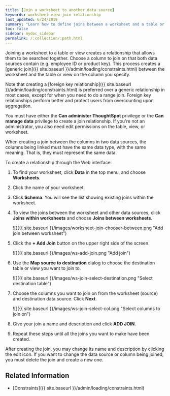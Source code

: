 ```yaml
---
title: [Join a worksheet to another data source]
keywords: worksheet view join relationship
last_updated: 6/24/2019
summary: "Learn how to define joins between a worksheet and a table or view"
toc: false
sidebar: mydoc_sidebar
permalink: /:collection/:path.html
---
```


Joining a worksheet to a table or view creates a relationship that allows them to be searched together. Choose a column to join on that both data sources contain (e.g. employee ID or product key). This process creates a [generic join]({{ site.baseurl }}/admin/loading/constraints.html) between the worksheet and the  table or view on the column you specify.

Note that creating a [foreign key relationship]({{ site.baseurl }}/admin/loading/constraints.html) is preferred over a generic relationship in most cases, except for when you need to do a range join. Foreign key relationships perform better and protect users from overcounting upon aggregation.

You must have either the **Can administer ThoughtSpot** privilege or the **Can manage data** privilege to create a join relationship. If you're not an administrator, you also need edit permissions on the table, view, or worksheet.

When creating a join between the columns in two data sources, the columns being linked must have the same data type, with the same meaning. That is, they must represent the same data.

To create a relationship through the Web interface:

1. To find your worksheet, click **Data** in the top menu, and choose **Worksheets**.

2. Click the name of your worksheet.

3. Click **Schema**. You will see the list showing existing joins within the worksheet.

4. To view the joins between the worksheet and other data sources, click **Joins within worksheets** and choose **Joins between worksheets**.

   ![]({{ site.baseurl }}/images/worksheet-join-chooser-between.png "Add join between worksheet")

5. Click the **+ Add Join** button on the upper right side of the screen.

   ![]({{ site.baseurl }}/images/ws-add-join.png "Add join")

6. Use the **Map source to destination** dialog to choose the destination table or view you want to join to.

   ![]({{ site.baseurl }}/images/ws-join-select-destination.png "Select destination table")

7. Choose the columns you want to join on from the worksheet (source) and destination data source. Click **Next**.

   ![]({{ site.baseurl }}/images/ws-join-select-col.png "Select columns to join on")

8. Give your join a name and description and click **ADD JOIN**.

9. Repeat these steps until all the joins you want to make have been created.

After creating the join, you may change its name and description by clicking the edit icon. If you want to change the data source or column being joined, you must delete the join and create a new one.

## Related Information

-   [Constraints]({{ site.baseurl }}/admin/loading/constraints.html)
